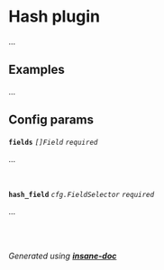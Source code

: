 # Hash plugin
...

## Examples
...

## Config params
**`fields`** *`[]Field`* *`required`* 

...

<br>

**`hash_field`** *`cfg.FieldSelector`* *`required`* 

...

<br>


<br>*Generated using [__insane-doc__](https://github.com/vitkovskii/insane-doc)*